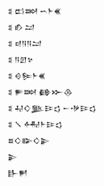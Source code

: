 <div class='block'>
<div class='line'>𒐏 𒆗𒇷 𒌀𒈨𒌍</div>
<div class='line'>𒐏 𒁓 𒁺</div>
<div class='line'>𒐏 𒁀𒀀𒀀𒁺</div>
<div class='line'>𒐏 𒀀𒇻𒆳</div>
<div class='line'>𒐏 𒄰𒌉𒈨𒌍</div>
<div class='line'>𒐏 𒊓𒇷 𒂵𒁍𒁲</div>
<div class='line'>𒐏 𒄷𒄭𒆥𒄿𒌓 𒀸𒋩𒄿𒌓</div>
<div class='line'>𒐏 𒑳 𒅈𒈨𒄿𒌓</div>
<div class='line'>𒊺𒄭𒅔𒄭𒉌</div>
<div class='line'>𒉌</div>
<div class='line'>𒃲𒂍</div>
</div>